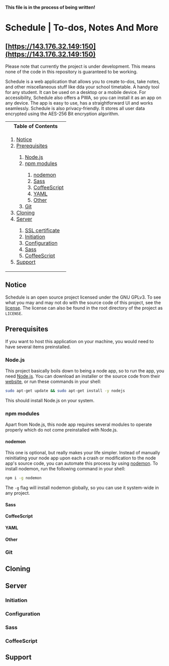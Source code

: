 **This file is in the process of being written!**

# Schedule | To-dos, Notes And More

## [https://143.176.32.149:150](https://143.176.32.149:150)

Please note that currently the project is under development. This means none of the code in this repository is guaranteed to be working.

Schedule is a web application that allows you to create to-dos, take notes, and other miscellaneous stuff like dda your school timetable. A handy tool for any student. It can be used on a desktop or a mobile device. For accessibility, Schedule also offers a PWA, so you can install it as an app on any device. The app is easy to use, has a straightforward UI and works seamlessly. Schedule is also privacy-friendly. It stores all user data encrypted using the AES-256 Bit encryption algorithm.

<table>
	<tr>
		<th>Table of Contents</th>
	</tr>
	<tr>
		<td>
			<ol>
				<li><a href="#notice">Notice</a></li>
				<li><a href="#prerequisites">Prerequisites</a></li>
				<ol>
					<li><a href="#nodejs">Node.js</a></li>
					<li><a href="#npm-modules">npm modules</a></li>
					<ol>
						<li><a href="#nodemon">nodemon</a></li>
						<li><a href="#sass">Sass</a></li>
						<li><a href="#coffeescript">CoffeeScript</a></li>
						<li><a href="#yaml">YAML</a></li>
						<li><a href="#other">Other</a></li>
						<!-- <li><a href="#uuid">uuid</a></li>
						<li><a href="#ip">ip</a></li> -->
					</ol>
					<li><a href="#git">Git</a></li>
				</ol>
				<li><a href="#cloning">Cloning</a></li>
				<li><a href="#server">Server</a></li>
				<ol>
					<li><a href="#ssl-certificate">SSL certificate</a></li>
					<li><a href="#initiation">Initiation</a></li>
					<li><a href="#configuration">Configuration</a></li>
					<li><a href="#sass-1">Sass</a></li>
					<li><a href="#coffeescript-1">CoffeeScript</a></li>
				</ol>
				<li><a href="#support">Support</a></li>
			</ol>
		</td>
	</tr>
</table>

## Notice

Schedule is an open source project licensed under the GNU GPLv3. To see what you may and may not do with the source code of this project, see the [license](https://github.com/msfninja/schedule/blob/main/LICENSE). The license can also be found in the root directory of the project as `LICENSE`.

## Prerequisites

If you want to host this application on your machine, you would need to have several items preinstalled.

### Node.js

This project basically boils down to being a node app, so to run the app, you need [Node.js](https://nodejs.org/en/). You can download an installer or the source code from their [website](https://nodejs.org/en/download/), or run these commands in your shell:

```bash
sudo apt-get update && sudo apt-get install -y nodejs

```

This should install Node.js on your system.

### npm modules

Apart from Node.js, this node app requires several modules to operate properly which do not come preinstalled with Node.js.

#### nodemon

This one is optional, but really makes your life simpler. Instead of manually reinitiating your node app upon each a crash or modification to the node app's source code, you can automate this process by using [nodemon](https://nodemon.io/). To install nodemon, run the following command in your shell:

```bash
npm i -g nodemon

```

The `-g` flag will install nodemon globally, so you can use it system-wide in any project.

#### Sass

#### CoffeeScript

#### YAML

#### Other

### Git

## Cloning

## Server

### Initiation

### Configuration

### Sass

### CoffeeScript

## Support